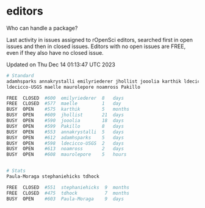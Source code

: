 # editors

Who can handle a package?

Last activity in issues assigned to rOpenSci editors, searched first in open
issues and then in closed issues. Editors with no open issues are FREE, even if
they also have no closed issue.


Updated on Thu Dec 14 01:13:47 UTC 2023

```bash
# Standard
adamhsparks annakrystalli emilyriederer jhollist jooolia karthik ldecicco
ldecicco-USGS maelle maurolepore noamross Pakillo

FREE  CLOSED  #600  emilyriederer  8   days
FREE  CLOSED  #577  maelle         1   day
BUSY  OPEN    #575  karthik        5   months
BUSY  OPEN    #609  jhollist       21  days
BUSY  OPEN    #590  jooolia        18  days
BUSY  OPEN    #599  Pakillo        8   days
BUSY  OPEN    #553  annakrystalli  5   days
BUSY  OPEN    #612  adamhsparks    5   days
BUSY  OPEN    #598  ldecicco-USGS  2   days
BUSY  OPEN    #613  noamross       2   days
BUSY  OPEN    #608  maurolepore    5   hours


# Stats
Paula-Moraga stephaniehicks tdhock

FREE  CLOSED  #551  stephaniehicks  9  months
FREE  CLOSED  #475  tdhock          7  months
BUSY  OPEN    #603  Paula-Moraga    9  days
```
